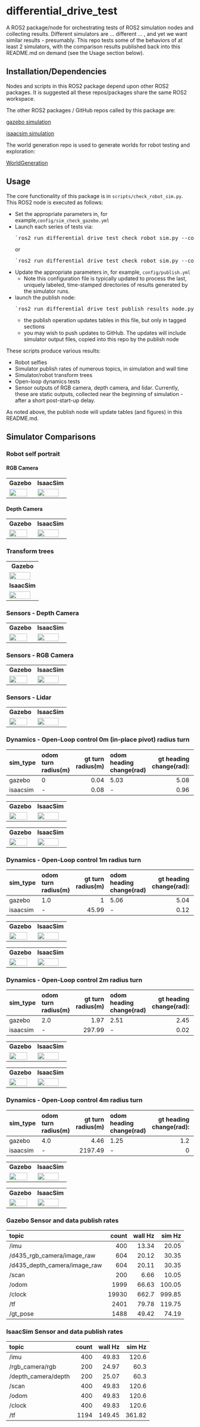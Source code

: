 # differential_drive_test

A ROS2 package/node for orchestrating tests of ROS2 simulation nodes and collecting results. Different simulators are ... different ... , and yet we want similar results - presumably. This repo tests some of the behaviors of at least 2 simulators, with the comparison results published back into this README.md on demand (see the Usage section below).

## Installation/Dependencies

Nodes and scripts in this ROS2 package depend upon other ROS2 packages. It is suggested all these repos/packages share the same ROS2 workspace. 

The other ROS2 packages / GitHub repos called by this package are:

[gazebo simulation](https://github.com/StuartGJohnson/gazebo_differential_drive_robot_4wheel)

[isaacsim simulation](https://github.com/StuartGJohnson/isaacsim_differential_drive_robot_4wheel)

The world generation repo is used to generate worlds for robot testing and exploration:

[WorldGeneration](https://github.com/StuartGJohnson/WorldGeneration)

## Usage

The core functionality of this package is in `scripts/check_robot_sim.py`. This ROS2 node is executed as follows:
- Set the appropriate parameters in, for example,`config/sim_check_gazebo.yml`
- Launch each series of tests via:
  <pre>`ros2 run differential_drive_test check_robot_sim.py --config config/sim_check_gazebo.yml`</pre>
  or
  <pre>`ros2 run differential_drive_test check_robot_sim.py --config config/sim_check_isaac.yml`</pre>
- Update the appropriate parameters in, for example, `config/publish.yml`
  - Note this configuration file is typically updated to process the last, uniquely labeled, time-stamped directories of results generated by the simulator runs.
- launch the publish node:
  <pre>`ros2 run differential_drive_test publish_results_node.py --config config/publish.yml`</pre>
    - the publish operation updates tables in this file, but only in tagged sections
    - you may wish to push updates to GitHub. The updates will include simulator output files, copied into this repo by the publish node

These scripts produce various results:
- Robot selfies
- Simulator publish rates of numerous topics, in simulation and wall time
- Simulator/robot transform trees
- Open-loop dynamics tests
- Sensor outputs of RGB camera, depth camera, and lidar. Currently, these are static outputs, collected near the beginning of simulation - after a short post-start-up delay.

As noted above, the publish node will update tables (and figures) in this README.md.

## Simulator Comparisons

### Robot self portrait

#### RGB Camera
<table>
  <tr>
    <td align="center"><b>Gazebo</b></td>
    <td align="center"><b>IsaacSim</b></td>
  </tr>
  <tr>
    <td><img src="sim_check/gazebo/rgb_image.jpg" width="90%"/></td>
    <td><img src="sim_check/isaac/rgb_image.jpg" width="90%"/></td>
  </tr>
</table>

#### Depth Camera
<table>
  <tr>
    <td align="center"><b>Gazebo</b></td>
    <td align="center"><b>IsaacSim</b></td>
  </tr>
  <tr>
    <td><img src="sim_check/gazebo/depth_image.jpg" width="90%"/></td>
    <td><img src="sim_check/isaac/depth_image.jpg" width="90%"/></td>
  </tr>
</table>

### Transform trees

<table>
  <tr>
    <td align="center"><b>Gazebo</b></td>
  </tr>
  <tr>
    <td><img src="sim_check/gazebo/frames_gazebo.jpg" width="90%"/></td>
  </tr>
  <tr>
    <td align="center"><b>IsaacSim</b></td>
  </tr>
  <tr>
    <td><img src="sim_check/isaac/frames_isaacsim.jpg" width="90%"/></td>
  </tr>
</table>

### Sensors - Depth Camera

<table>
  <tr>
    <td align="center"><b>Gazebo</b></td>
    <td align="center"><b>IsaacSim</b></td>
  </tr>
  <tr>
    <td><img src="sim_check/gazebo/test_1/depth_image.jpg" width="90%"/></td>
    <td><img src="sim_check/isaac/test_1/depth_image.jpg" width="90%"/></td>
  </tr>
</table>

### Sensors - RGB Camera

<table>
  <tr>
    <td align="center"><b>Gazebo</b></td>
    <td align="center"><b>IsaacSim</b></td>
  </tr>
  <tr>
    <td><img src="sim_check/gazebo/test_1/rgb_image.jpg" width="90%"/></td>
    <td><img src="sim_check/isaac/test_1/rgb_image.jpg" width="90%"/></td>
  </tr>
</table>

### Sensors - Lidar

<table>
  <tr>
    <td align="center"><b>Gazebo</b></td>
    <td align="center"><b>IsaacSim</b></td>
  </tr>
  <tr>
    <td><img src="sim_check/gazebo/test_1/lidar.jpg" width="90%"/></td>
    <td><img src="sim_check/isaac/test_1/lidar.jpg" width="90%"/></td>
  </tr>
</table>

### Dynamics - Open-Loop control 0m (in-place pivot) radius turn
<!-- TEST4_TABLE_START -->
| sim_type   | odom turn radius(m)   |   gt turn radius(m) | odom heading change(rad)   |   gt heading change(rad): |   sim time change(s) |   wall time change(s) |
|:-----------|:----------------------|--------------------:|:---------------------------|--------------------------:|---------------------:|----------------------:|
| gazebo     | 0                     |                0.04 | 5.03                       |                      5.08 |                10.03 |                 14.75 |
| isaacsim   | -                     |                0.08 | -                          |                      0.96 |                10.03 |                 24.76 |
<!-- TEST4_TABLE_END -->

<table>
  <tr>
    <td align="center"><b>Gazebo</b></td>
    <td align="center"><b>IsaacSim</b></td>
  </tr>
  <tr>
    <td><img src="sim_check/gazebo/test_4/dynamics_angle.jpg" width="90%"/></td>
    <td><img src="sim_check/isaac/test_4/dynamics_angle.jpg" width="90%"/></td>
  </tr>
</table>

<table>
  <tr>
    <td align="center"><b>Gazebo</b></td>
    <td align="center"><b>IsaacSim</b></td>
  </tr>
  <tr>
    <td><img src="sim_check/gazebo/test_4/dynamics_traj.jpg" width="90%"/></td>
    <td><img src="sim_check/isaac/test_4/dynamics_traj.jpg" width="90%"/></td>
  </tr>
</table>

### Dynamics - Open-Loop control 1m radius turn

<!-- TEST1_TABLE_START -->
| sim_type   | odom turn radius(m)   |   gt turn radius(m) | odom heading change(rad)   |   gt heading change(rad): |   sim time change(s) |   wall time change(s) |
|:-----------|:----------------------|--------------------:|:---------------------------|--------------------------:|---------------------:|----------------------:|
| gazebo     | 1.0                   |                1    | 5.06                       |                      5.04 |                10.07 |                  14.8 |
| isaacsim   | -                     |               45.99 | -                          |                      0.12 |                 9.98 |                  24.3 |
<!-- TEST1_TABLE_END -->

<table>
  <tr>
    <td align="center"><b>Gazebo</b></td>
    <td align="center"><b>IsaacSim</b></td>
  </tr>
  <tr>
    <td><img src="sim_check/gazebo/test_1/dynamics_angle.jpg" width="90%"/></td>
    <td><img src="sim_check/isaac/test_1/dynamics_angle.jpg" width="90%"/></td>
  </tr>
</table>

<table>
  <tr>
    <td align="center"><b>Gazebo</b></td>
    <td align="center"><b>IsaacSim</b></td>
  </tr>
  <tr>
    <td><img src="sim_check/gazebo/test_1/dynamics_traj.jpg" width="90%"/></td>
    <td><img src="sim_check/isaac/test_1/dynamics_traj.jpg" width="90%"/></td>
  </tr>
</table>

### Dynamics - Open-Loop control 2m radius turn
<!-- TEST2_TABLE_START -->
| sim_type   | odom turn radius(m)   |   gt turn radius(m) | odom heading change(rad)   |   gt heading change(rad): |   sim time change(s) |   wall time change(s) |
|:-----------|:----------------------|--------------------:|:---------------------------|--------------------------:|---------------------:|----------------------:|
| gazebo     | 2.0                   |                1.97 | 2.51                       |                      2.45 |                10.03 |                 14.73 |
| isaacsim   | -                     |              297.99 | -                          |                      0.02 |                 9.93 |                 24.43 |
<!-- TEST2_TABLE_END -->

<table>
  <tr>
    <td align="center"><b>Gazebo</b></td>
    <td align="center"><b>IsaacSim</b></td>
  </tr>
  <tr>
    <td><img src="sim_check/gazebo/test_2/dynamics_angle.jpg" width="90%"/></td>
    <td><img src="sim_check/isaac/test_2/dynamics_angle.jpg" width="90%"/></td>
  </tr>
</table>

<table>
  <tr>
    <td align="center"><b>Gazebo</b></td>
    <td align="center"><b>IsaacSim</b></td>
  </tr>
  <tr>
    <td><img src="sim_check/gazebo/test_2/dynamics_traj.jpg" width="90%"/></td>
    <td><img src="sim_check/isaac/test_2/dynamics_traj.jpg" width="90%"/></td>
  </tr>
</table>

### Dynamics - Open-Loop control 4m radius turn
<!-- TEST3_TABLE_START -->
| sim_type   | odom turn radius(m)   |   gt turn radius(m) | odom heading change(rad)   |   gt heading change(rad): |   sim time change(s) |   wall time change(s) |
|:-----------|:----------------------|--------------------:|:---------------------------|--------------------------:|---------------------:|----------------------:|
| gazebo     | 4.0                   |                4.46 | 1.25                       |                       1.2 |                10.02 |                 14.81 |
| isaacsim   | -                     |             2197.49 | -                          |                       0   |                10.07 |                 24.46 |
<!-- TEST3_TABLE_END -->

<table>
  <tr>
    <td align="center"><b>Gazebo</b></td>
    <td align="center"><b>IsaacSim</b></td>
  </tr>
  <tr>
    <td><img src="sim_check/gazebo/test_3/dynamics_angle.jpg" width="90%"/></td>
    <td><img src="sim_check/isaac/test_3/dynamics_angle.jpg" width="90%"/></td>
  </tr>
</table>

<table>
  <tr>
    <td align="center"><b>Gazebo</b></td>
    <td align="center"><b>IsaacSim</b></td>
  </tr>
  <tr>
    <td><img src="sim_check/gazebo/test_3/dynamics_traj.jpg" width="90%"/></td>
    <td><img src="sim_check/isaac/test_3/dynamics_traj.jpg" width="90%"/></td>
  </tr>
</table>

### Gazebo Sensor and data publish rates

<!-- GAZEBO_DATA_RATE_TABLE_START -->
| topic                        |   count |   wall Hz |   sim Hz |
|:-----------------------------|--------:|----------:|---------:|
| /imu                         |     400 |     13.34 |    20.05 |
| /d435_rgb_camera/image_raw   |     604 |     20.12 |    30.35 |
| /d435_depth_camera/image_raw |     604 |     20.11 |    30.35 |
| /scan                        |     200 |      6.66 |    10.05 |
| /odom                        |    1999 |     66.63 |   100.05 |
| /clock                       |   19930 |    662.7  |   999.85 |
| /tf                          |    2401 |     79.78 |   119.75 |
| /gt_pose                     |    1488 |     49.42 |    74.19 |
<!-- GAZEBO_DATA_RATE_TABLE_END -->

### IsaacSim Sensor and data publish rates
<!-- ISAAC_DATA_RATE_TABLE_START -->
| topic               |   count |   wall Hz |   sim Hz |
|:--------------------|--------:|----------:|---------:|
| /imu                |     400 |     49.83 |   120.6  |
| /rgb_camera/rgb     |     200 |     24.97 |    60.3  |
| /depth_camera/depth |     200 |     25.07 |    60.3  |
| /scan               |     400 |     49.83 |   120.6  |
| /odom               |     400 |     49.83 |   120.6  |
| /clock              |     400 |     49.83 |   120.6  |
| /tf                 |    1194 |    149.45 |   361.82 |
<!-- ISAAC_DATA_RATE_TABLE_END -->
